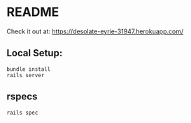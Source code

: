 # README

Check it out at: https://desolate-eyrie-31947.herokuapp.com/

## Local Setup:

```
bundle install
rails server
```

## rspecs
```
rails spec
```
